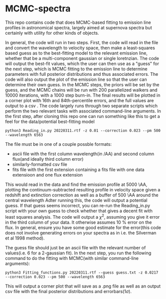 # MCMC-spectra
This repo contains code that does MCMC-based fitting to emission line profiles in astronomical spectra, largely aimed at supernova spectra but certainly with utility for other kinds of objects.

In general, the code will run in two steps. First, the code will read in the file and convert the wavelength to velocity space, then make a least-squares based guess as to the best-fitting model to the relevant emission line, whether that be a multi-component gaussian or single loretnzian. The code will output the best-fit values, which the user can then use as a "guess" for the next step, which is MCMC fitting to the emission line to determine parameters with full posterior distributions and thus associated errors. The code will also output the plot of the emission line so that the user can determine their own guess. In the MCMC steps, the priors will be set by the guess, and the MCMC chains will be run with 200 parallelized walkers and 10000 iterations, with a 1000 step burn-in. The final results will be plotted in a corner plot with 16th and 84th-percentile errors, and the full values are output to a csv .
The code largely runs through two separate scripts which perform the two relevant tasks with associated command-line arguments.
In the first step, after cloning this repo one can run something like this to get a feel for the data/potential best-fitting model

```
python3 Reading_in.py 20220311.rtf -z 0.01 --correction 0.023 --pm 500 --wavelength 6563
```
The file must be in one of a couple possble formats:
* ascii file with the first column wavelength(in /AA) and second column flux(and ideally third column error)
* similarly-formatted csv file
* fits file with the first extension containing a fits file with one data extensioon and one flux extension

This would read in the data and find the emission profile at 5000 \AA, plotting the continuum-subtracted resulting profile in velocity space given a redshift and extinction correction as well as a buffer of 500 \AA around the central wavelength
Adter running this, the code will output a potential guess. If that guess seems incorrect, you can re-run the Reading_in.py script with your own guess to check whether that gives a decent fit with least squares analysis. The code will output a $\chi^2$, assuming you give it error in the third column of your data. It otherwise assumes 10 % error on the flux. In general, ensure you have some good estimate for the error(this code does not involve generating errors on your spectra as in i.e. the Silverman et al 1998 method).

The guess file should just be an ascii file with the relevant number of values(i.e. 6 for a 2-gaussian fit). In the next step, you run the following command to do the fitting with MCMC(with similar command-line arguments):
```
python3 Fitting_functions.py 20220311.rtf --guess guess.txt -z 0.0217 --correction 0.023 --pm 500 --wavelength 6563
```
This will output a corner plot that will save as a .png file as well as an output csv file with the final posterior distributions and errorbars($1 \sigma$).

